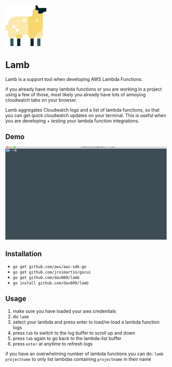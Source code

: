 ![](https://github.com/dav009/lamb/raw/master/sheep.png)

# Lamb

Lamb is a support tool when developing AWS Lambda Functions.


if you already have many lambda functions or you are working in a project using 
a few of those, most likely you already have lots of annoying cloudwatch tabs on your browser.

Lamb aggregates Cloudwatch logs and a list of lambda functions, so that you can get quick cloudwatch updates on your terminal.
This is useful when you are developing + testing your lambda function integrations.

## Demo

![](https://github.com/dav009/lamb/raw/master/lamb.gif)




## Installation

- `go get github.com/aws/aws-sdk-go`
- `go get github.com/jroimartin/gocui`
- `go get github.com/dav009/lamb`
- `go install github.com/dav009/lamb`

## Usage


1. make sure you have loaded your aws credentials
2. do `lamb`
3. select your lambda and press enter to load/re-load a lambda function logs
4. press `tab` to switch to the log buffer to scroll up and down
5. press `tab` again to go back to the lambda-list buffer
6. press `enter` at anytime to refresh logs

if you have an overwhelming number of lambda functions you can do:
`lamb projectname` to only list lambdas containing `projectname` in their name
